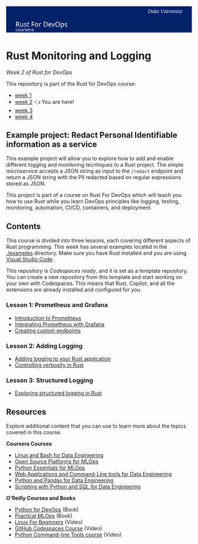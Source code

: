 # [![Coursera Course](./assets/banner.svg)](https://insight.paiml.com/nvd?utm_source=GitHub "Coursera Course")

# Rust Monitoring and Logging

_Week 2 of Rust for DevOps_

This repository is part of the Rust for DevOps course:

- [week 1](https://github.com/alfredodeza/rust-setup) 
- [week 2](https://github.com/alfredodeza/rust-monitoring-logging) 👈 You are here!
- [week 3](https://github.com/alfredodeza/rust-systems-programming/) 
- [week 4](https://github.com/alfredodeza/advanced-ci-cd-concepts)


## Example project: Redact Personal Identifiable information as a service

This example project will allow you to explore how to add and enable different logging and monitoring tecnhiques to a Rust project. The simple microservice accepts a JSON string as input to the `/redact` endpoint and return a JSON string with the PII redacted based on regular expressions stored as JSON.

This project is part of a course on Rust For DevOps which will teach you how to use Rust while you learn DevOps principles like logging, testing, monitoring, automation, CI/CD, containers, and deployment.

## Contents
This course is divided into three lessons, each covering different aspects of Rust programming. This week has several examples located in the [./examples](./examples) directory. Make sure you have Rust installed and you are using [Visual Studio Code](https://code.visualstudio.com/?WT.mc_id=academic-0000-alfredodeza).

This repository is *Codespaces ready*, and it is set as a template repository. You can create a new repository from this template and start working on your own with Codespaces. This means that Rust, Copilot, and all the extensions are already installed and configured for you.

### Lesson 1: Prometheus and Grafana
- [Introduction to Prometheus](./examples/1-prometheus/)
- [Integrating Prometheus with Grafana](./examples/2-prometheus-grafana/)
- [Creating custom endpoints](./examples/3-custom-endpoint/)

### Lesson 2: Adding Logging

- [Adding logging to your Rust application](./examples/4-adding-logging/)
- [Controlling verbosity in Rust](./examples/5-controlling-verbosity/)


### Lesson 3: Structured Logging
- [Exploring structured logging in Rust](./examples/6-structured-logging/)


## Resources
Explore additional content that you can use to learn more about the topics covered in this course.

**Coursera Courses**

- [Linux and Bash for Data Engineering](https://www.coursera.org/learn/linux-and-bash-for-data-engineering-duke)
- [Open Source Platforms for MLOps](https://www.coursera.org/learn/open-source-platforms-duke)
- [Python Essentials for MLOps](https://www.coursera.org/learn/python-essentials-mlops-duke)
- [Web Applications and Command-Line tools for Data Engineering](https://www.coursera.org/learn/web-app-command-line-tools-for-data-engineering-duke)
- [Python and Pandas for Data Engineering](https://www.coursera.org/learn/python-and-pandas-for-data-engineering-duke)
- [Scripting with Python and SQL for Data Engineering](https://www.coursera.org/learn/scripting-with-python-sql-for-data-engineering-duke)

**O'Reilly Courses and Books**

- [Python for DevOps](https://www.oreilly.com/library/view/python-for-devops/9781492057680/) (Book)
- [Practical MLOps](https://www.oreilly.com/library/view/practical-mlops/9781098103002/) (Book)
- [Linux For Beginners](https://learning.oreilly.com/videos/-/27922450VIDEOPAIML/) (Video)
- [GitHub Codespaces Course](https://learning.oreilly.com/videos/-/27724023VIDEOPAIML/) (Video)
- [Python Command-line Tools course](https://learning.oreilly.com/videos/python-command-line/50131VIDEOPAIML/) (Video)
